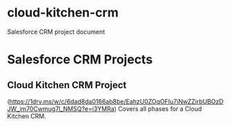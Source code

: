 # cloud-kitchen-crm
Salesforce CRM project document
# Salesforce CRM Projects

## Cloud Kitchen CRM Project  
(https://1drv.ms/w/c/6dad8da0166ab8be/EahzU0ZOqOFIu7iNwZZirbUBOzDJW_im70Cwmug7l_NMSQ?e=i3YMRa)
Covers all phases for a Cloud Kitchen CRM.
